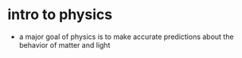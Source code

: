 # intro to physics

- a major goal of physics is to make accurate predictions about the behavior of matter and light

